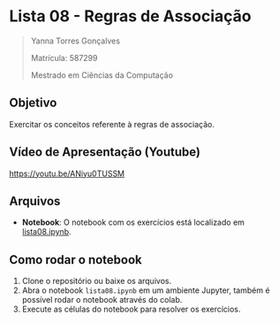# Lista 08 - Regras de Associação

>Yanna Torres Gonçalves
>
>Matrícula: 587299
>
>Mestrado em Ciências da Computação

## Objetivo

Exercitar os conceitos referente à regras de associação.

## Vídeo de Apresentação (Youtube)

https://youtu.be/ANiyu0TUSSM

## Arquivos

- **Notebook**: O notebook com os exercícios está localizado em [lista08.ipynb](lista08.ipynb).

## Como rodar o notebook
1. Clone o repositório ou baixe os arquivos.
2. Abra o notebook `lista08.ipynb` em um ambiente Jupyter, também é possível rodar o notebook através do colab.
3. Execute as células do notebook para resolver os exercícios.
